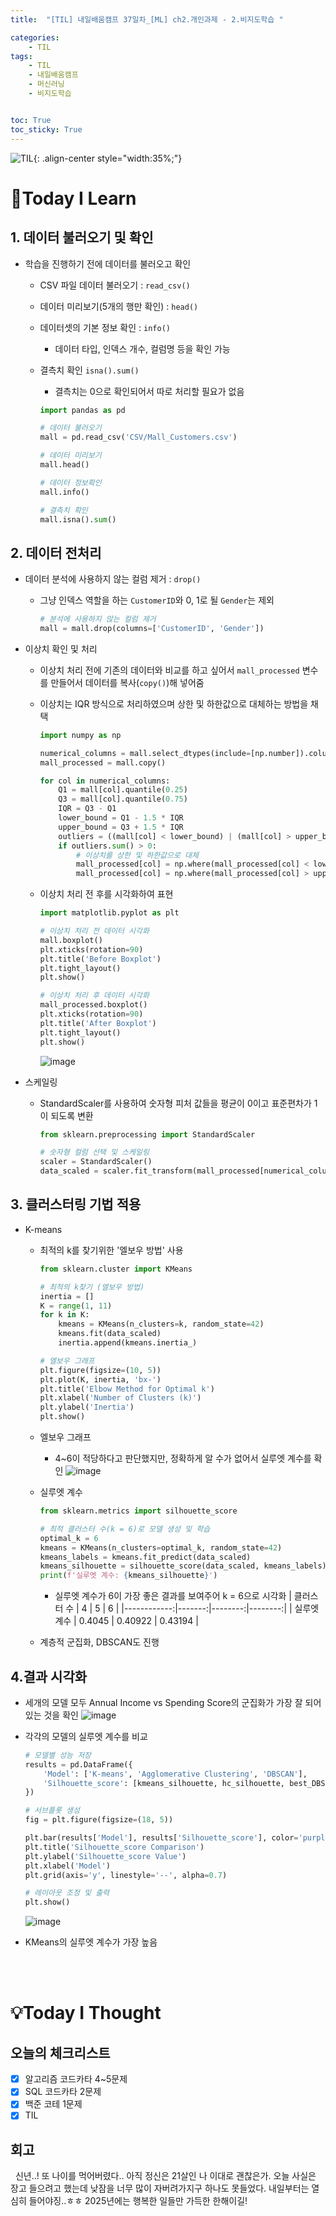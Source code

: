 ```yaml
---
title:  "[TIL] 내일배움캠프 37일차_[ML] ch2.개인과제 - 2.비지도학습 " 

categories: 
    - TIL
tags: 
    - TIL
    - 내일배움캠프
    - 머신러닝
    - 비지도학습


toc: True
toc_sticky: True
---
```


![TIL](/assets/images/TIL2.png){: .align-center style="width:35%;"}

# 👀Today I Learn
## 1. 데이터 불러오기 및 확인
- 학습을 진행하기 전에 데이터를 불러오고 확인
  - CSV 파일 데이터 불러오기 : `read_csv()`
  - 데이터 미리보기(5개의 행만 확인) : `head()`
  - 데이터셋의 기본 정보 확인 : `info()`
    - 데이터 타입, 인덱스 개수, 컬럼명 등을 확인 가능
  - 결측치 확인 `isna().sum()`
    - 결측치는 0으로 확인되어서 따로 처리할 필요가 없음

    ```python
    import pandas as pd

    # 데이터 불러오기
    mall = pd.read_csv('CSV/Mall_Customers.csv')

    # 데이터 미리보기
    mall.head()

    # 데이터 정보확인
    mall.info()

    # 결측치 확인
    mall.isna().sum()
    ```

## 2. 데이터 전처리
- 데이터 분석에 사용하지 않는 컬럼 제거 : `drop()`
  - 그냥 인덱스 역할을 하는 `CustomerID`와 0, 1로 될 `Gender`는 제외
    ```python
    # 분석에 사용하지 않는 컬럼 제거
    mall = mall.drop(columns=['CustomerID', 'Gender'])
    ```

- 이상치 확인 및 처리
  - 이상치 처리 전에 기존의 데이터와 비교를 하고 싶어서 `mall_processed` 변수를 만들어서 데이터를 복사(`copy()`)해 넣어줌
  - 이상치는 IQR 방식으로 처리하였으며 상한 및 하한값으로 대체하는 방법을 채택 
    ```python
    import numpy as np

    numerical_columns = mall.select_dtypes(include=[np.number]).columns
    mall_processed = mall.copy()

    for col in numerical_columns:
        Q1 = mall[col].quantile(0.25)
        Q3 = mall[col].quantile(0.75)
        IQR = Q3 - Q1
        lower_bound = Q1 - 1.5 * IQR
        upper_bound = Q3 + 1.5 * IQR
        outliers = ((mall[col] < lower_bound) | (mall[col] > upper_bound))
        if outliers.sum() > 0:
            # 이상치를 상한 및 하한값으로 대체
            mall_processed[col] = np.where(mall_processed[col] < lower_bound, lower_bound, mall_processed[col])
            mall_processed[col] = np.where(mall_processed[col] > upper_bound, upper_bound, mall_processed[col])
    ```

  - 이상치 처리 전 후를 시각화하여 표현
    ```python
    import matplotlib.pyplot as plt

    # 이상치 처리 전 데이터 시각화
    mall.boxplot()
    plt.xticks(rotation=90)
    plt.title('Before Boxplot')
    plt.tight_layout()
    plt.show()

    # 이상치 처리 후 데이터 시각화
    mall_processed.boxplot()
    plt.xticks(rotation=90)
    plt.title('After Boxplot')
    plt.tight_layout()
    plt.show()
    ```
    ![image](https://github.com/user-attachments/assets/e728ac21-2e57-4181-ae45-b58638632d79)


- 스케일링
  - StandardScaler를 사용하여 숫자형 피처 값들을 평균이 0이고 표준편차가 1이 되도록 변환
    ```python
    from sklearn.preprocessing import StandardScaler

    # 숫자형 컬럼 선택 및 스케일링
    scaler = StandardScaler()
    data_scaled = scaler.fit_transform(mall_processed[numerical_columns])
    ```

## 3. 클러스터링 기법 적용

- K-means
  - 최적의 k를 찾기위한 '엘보우 방법' 사용
    ```python
    from sklearn.cluster import KMeans

    # 최적의 k찾기 (엘보우 방법)
    inertia = []
    K = range(1, 11)
    for k in K:
        kmeans = KMeans(n_clusters=k, random_state=42)
        kmeans.fit(data_scaled)
        inertia.append(kmeans.inertia_)
    
    # 엘보우 그래프
    plt.figure(figsize=(10, 5))
    plt.plot(K, inertia, 'bx-')
    plt.title('Elbow Method for Optimal k')
    plt.xlabel('Number of Clusters (k)')
    plt.ylabel('Inertia')
    plt.show()
    ```
  - 엘보우 그래프
    - 4~6이 적당하다고 판단했지만, 정확하게 알 수가 없어서 실루엣 계수를 확인
    ![image](https://github.com/user-attachments/assets/08515199-80fa-4ede-a649-9bec7e0167fc)
  - 실루엣 계수
    ```python
    from sklearn.metrics import silhouette_score

    # 최적 클러스터 수(k = 6)로 모델 생성 및 학습
    optimal_k = 6
    kmeans = KMeans(n_clusters=optimal_k, random_state=42)
    kmeans_labels = kmeans.fit_predict(data_scaled)
    kmeans_silhouette = silhouette_score(data_scaled, kmeans_labels)
    print(f'실루엣 계수: {kmeans_silhouette}')
    ```
    - 실루엣 계수가 6이 가장 좋은 결과를 보여주어 k = 6으로 시각화
      | 클러스터 수 |      4 |       5 |       6 |
      |------------:|-------:|--------:|--------:|
      | 실루엣 계수 | 0.4045 | 0.40922 | 0.43194 |

  - 계층적 군집화, DBSCAN도 진행


## 4.결과 시각화
- 세개의 모델 모두 Annual Income vs Spending Score의 군집화가 가장 잘 되어있는 것을 확인
  ![image](https://github.com/user-attachments/assets/15dc40c3-79b6-4522-8c60-6f4180e94696)
- 각각의 모델의 실루엣 계수를 비교
  ```python
  # 모델별 성능 저장
  results = pd.DataFrame({
      'Model': ['K-means', 'Agglomerative Clustering', 'DBSCAN'],
      'Silhouette_score': [kmeans_silhouette, hc_silhouette, best_DBSCAN_silhouette]
  })

  # 서브플롯 생성
  fig = plt.figure(figsize=(18, 5))  

  plt.bar(results['Model'], results['Silhouette_score'], color='purple', width=0.5)
  plt.title('Silhouette_score Comparison')
  plt.ylabel('Silhouette_score Value')
  plt.xlabel('Model')
  plt.grid(axis='y', linestyle='--', alpha=0.7)

  # 레이아웃 조정 및 출력
  plt.show()
  ```
  ![image](https://github.com/user-attachments/assets/9cc3e2ea-94d0-4b18-a496-370479ccfd47)

- KMeans의 실루엣 계수가 가장 높음

<br>
<br>

# 💡Today I Thought

## 오늘의 체크리스트
- [x] 알고리즘 코드카타 4~5문제
- [x] SQL 코드카타 2문제
- [x] 백준 코테 1문제
- [x] TIL

## 회고
&nbsp; 신년..! 또 나이를 먹어버렸다.. 아직 정신은 21살인 나 이대로 괜찮은가. 오늘 사실은 장고 들으려고 했는데 낮잠을 너무 많이 자버려가지구 하나도 못들었다. 내일부터는 열심히 들어야징..ㅎㅎ 2025년에는 행복한 일들만 가득한 한해이길!